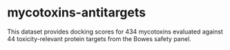 # mycotoxins-antitargets
This dataset provides docking scores for 434 mycotoxins evaluated against 44 toxicity-relevant protein targets from the Bowes safety panel.
